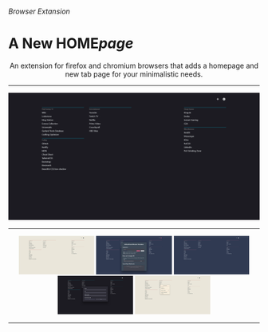 ###### Browser Extansion 
# A New HOME*page*

<p align="center">
 An extension for firefox and chromium browsers that adds a homepage and new tab page for your minimalistic needs.
</p>

---

<p align="center">
  <img src="images/1.png" />
</p>

---

<p align="center">
  <img src="images/2.png" width="30%" />
  <img src="images/3.png" width="30%" />
  <img src="images/4.png" width="30%" />
  <img src="images/5.png" width="30%" />
  <img src="images/6.png" width="30%" />
</p>

---
